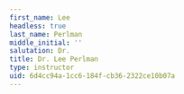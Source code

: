 ```yaml
---
first_name: Lee
headless: true
last_name: Perlman
middle_initial: ''
salutation: Dr.
title: Dr. Lee Perlman
type: instructor
uid: 6d4cc94a-1cc6-184f-cb36-2322ce10b07a
---
```

